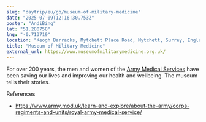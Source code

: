 ```yaml
---
slug: "daytrip/eu/gb/museum-of-military-medicine"
date: "2025-07-09T12:16:30.753Z"
poster: "AndiBing"
lat: "51.280758"
lng: "-0.713719"
location: "Keogh Barracks, Mytchett Place Road, Mytchett, Surrey, England, GU12 5RG, United Kingdom"
title: "Museum of Military Medicine"
external_url: https://www.museumofmilitarymedicine.org.uk/
---
```

For over 200 years, the men and women of the [Army Medical Services](https://en.wikipedia.org/wiki/Army_Medical_Services) have been saving our lives and improving our health and wellbeing. The museum tells their stories.

References
- https://www.army.mod.uk/learn-and-explore/about-the-army/corps-regiments-and-units/royal-army-medical-service/